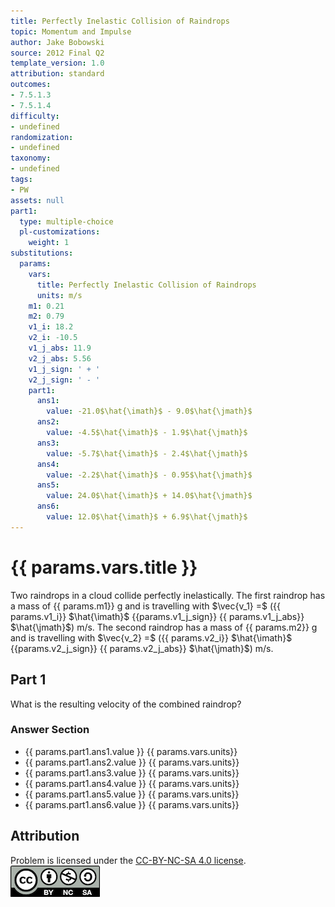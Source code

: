 ```yaml
---
title: Perfectly Inelastic Collision of Raindrops
topic: Momentum and Impulse
author: Jake Bobowski
source: 2012 Final Q2
template_version: 1.0
attribution: standard
outcomes:
- 7.5.1.3
- 7.5.1.4
difficulty:
- undefined
randomization:
- undefined
taxonomy:
- undefined
tags:
- PW
assets: null
part1:
  type: multiple-choice
  pl-customizations:
    weight: 1
substitutions:
  params:
    vars:
      title: Perfectly Inelastic Collision of Raindrops
      units: m/s
    m1: 0.21
    m2: 0.79
    v1_i: 18.2
    v2_i: -10.5
    v1_j_abs: 11.9
    v2_j_abs: 5.56
    v1_j_sign: ' + '
    v2_j_sign: ' - '
    part1:
      ans1:
        value: -21.0$\hat{\imath}$ - 9.0$\hat{\jmath}$
      ans2:
        value: -4.5$\hat{\imath}$ - 1.9$\hat{\jmath}$
      ans3:
        value: -5.7$\hat{\imath}$ - 2.4$\hat{\jmath}$
      ans4:
        value: -2.2$\hat{\imath}$ - 0.95$\hat{\jmath}$
      ans5:
        value: 24.0$\hat{\imath}$ + 14.0$\hat{\jmath}$
      ans6:
        value: 12.0$\hat{\imath}$ + 6.9$\hat{\jmath}$
---
```

# {{ params.vars.title }}
Two raindrops in a cloud collide perfectly inelastically. The first raindrop has a mass of {{ params.m1}} g and is travelling with $\vec{v_1} =$ ({{ params.v1_i}} $\hat{\imath}$ {{params.v1_j_sign}} {{ params.v1_j_abs}} $\hat{\jmath}$) m/s.
The second raindrop has a mass of {{ params.m2}} g and is travelling with $\vec{v_2} =$ ({{ params.v2_i}} $\hat{\imath}$ {{params.v2_j_sign}} {{ params.v2_j_abs}} $\hat{\jmath}$) m/s.

## Part 1

What is the resulting velocity of the combined raindrop?

### Answer Section

- {{ params.part1.ans1.value }} {{ params.vars.units}}
- {{ params.part1.ans2.value }} {{ params.vars.units}}
- {{ params.part1.ans3.value }} {{ params.vars.units}}
- {{ params.part1.ans4.value }} {{ params.vars.units}}
- {{ params.part1.ans5.value }} {{ params.vars.units}}
- {{ params.part1.ans6.value }} {{ params.vars.units}}

## Attribution

Problem is licensed under the [CC-BY-NC-SA 4.0 license](https://creativecommons.org/licenses/by-nc-sa/4.0/).<br> ![The Creative Commons 4.0 license requiring attribution-BY, non-commercial-NC, and share-alike-SA license.](https://raw.githubusercontent.com/firasm/bits/master/by-nc-sa.png)